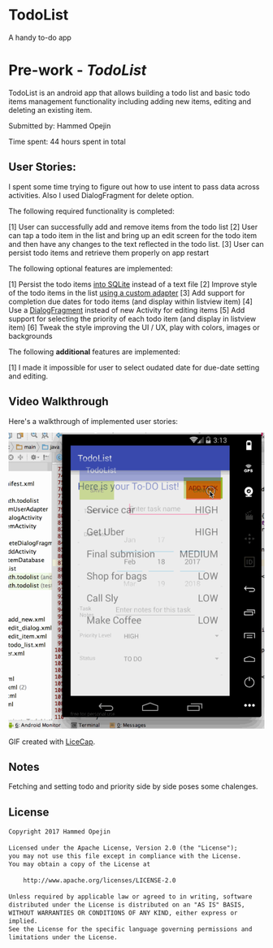 # TodoList
A handy to-do app
# Pre-work - *TodoList*

TodoList is an android app that allows building a todo list and basic todo items management functionality including adding new items, editing and deleting an existing item.

Submitted by: Hammed Opejin

Time spent: 44 hours spent in total

## User Stories:
I spent some time trying to figure out how to use intent to pass data across activities. Also I used DialogFragment for delete option.

The following required functionality is completed:

[1] User can successfully add and remove items from the todo list
[2] User can tap a todo item in the list and bring up an edit screen for the todo item and then have any changes to the text reflected in the todo list.
[3] User can persist todo items and retrieve them properly on app restart

The following optional features are implemented:

[1] Persist the todo items [into SQLite](http://guides.codepath.com/android/Persisting-Data-to-the-Device#sqlite) instead of a text file
[2] Improve style of the todo items in the list [using a custom adapter](http://guides.codepath.com/android/Using-an-ArrayAdapter-with-ListView)
[3] Add support for completion due dates for todo items (and display within listview item)
[4] Use a [DialogFragment](http://guides.codepath.com/android/Using-DialogFragment) instead of new Activity for editing items
[5] Add support for selecting the priority of each todo item (and display in listview item)
[6] Tweak the style improving the UI / UX, play with colors, images or backgrounds

The following **additional** features are implemented:

[1] I made it impossible for user to select oudated date for due-date setting and editing.

## Video Walkthrough 

Here's a walkthrough of implemented user stories:

<img src='https://github.com/hammedopejin/TodoList/blob/master/Todolist%20demo.gif' title='Video Walkthrough' width='' alt='Video Walkthrough' />


GIF created with [LiceCap](http://www.cockos.com/licecap/).

## Notes

Fetching and setting todo and priority side by side poses some chalenges.

## License

    Copyright 2017 Hammed Opejin

    Licensed under the Apache License, Version 2.0 (the "License");
    you may not use this file except in compliance with the License.
    You may obtain a copy of the License at

        http://www.apache.org/licenses/LICENSE-2.0

    Unless required by applicable law or agreed to in writing, software
    distributed under the License is distributed on an "AS IS" BASIS,
    WITHOUT WARRANTIES OR CONDITIONS OF ANY KIND, either express or implied.
    See the License for the specific language governing permissions and
    limitations under the License.
